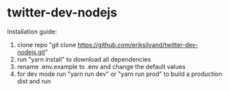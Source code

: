 # twitter-dev-nodejs

Installation guide:

1. clone repo "git clone https://github.com/eriksilvand/twitter-dev-nodejs.git"
2. run "yarn install" to download all dependencies
3. rename .env.example to .env and change the default values
4. for dev mode run "yarn run dev" or "yarn run prod" to build a production dist and run
